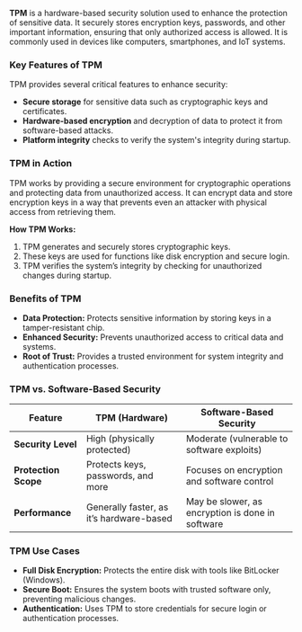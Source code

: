 **TPM** is a hardware-based security solution used to enhance the protection of sensitive data. It securely stores encryption keys, passwords, and other important information, ensuring that only authorized access is allowed. It is commonly used in devices like computers, smartphones, and IoT systems.

### Key Features of TPM

TPM provides several critical features to enhance security:

- **Secure storage** for sensitive data such as cryptographic keys and certificates.
- **Hardware-based encryption** and decryption of data to protect it from software-based attacks.
- **Platform integrity** checks to verify the system's integrity during startup.

### TPM in Action

TPM works by providing a secure environment for cryptographic operations and protecting data from unauthorized access. It can encrypt data and store encryption keys in a way that prevents even an attacker with physical access from retrieving them.

**How TPM Works:**

1. TPM generates and securely stores cryptographic keys.
2. These keys are used for functions like disk encryption and secure login.
3. TPM verifies the system’s integrity by checking for unauthorized changes during startup.

### Benefits of TPM

- **Data Protection:** Protects sensitive information by storing keys in a tamper-resistant chip.
- **Enhanced Security:** Prevents unauthorized access to critical data and systems.
- **Root of Trust:** Provides a trusted environment for system integrity and authentication processes.

### TPM vs. Software-Based Security

|Feature|TPM (Hardware)|Software-Based Security|
|---|---|---|
|**Security Level**|High (physically protected)|Moderate (vulnerable to software exploits)|
|**Protection Scope**|Protects keys, passwords, and more|Focuses on encryption and software control|
|**Performance**|Generally faster, as it’s hardware-based|May be slower, as encryption is done in software|

### TPM Use Cases

- **Full Disk Encryption:** Protects the entire disk with tools like BitLocker (Windows).
- **Secure Boot:** Ensures the system boots with trusted software only, preventing malicious changes.
- **Authentication:** Uses TPM to store credentials for secure login or authentication processes.